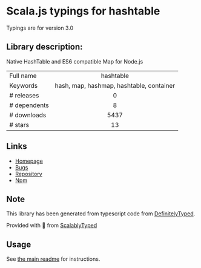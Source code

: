 
# Scala.js typings for hashtable

Typings are for version 3.0

## Library description:
Native HashTable and ES6 compatible Map for Node.js

|                    |                 |
| ------------------ | :-------------: |
| Full name          | hashtable |
| Keywords           | hash, map, hashmap, hashtable, container |
| # releases         | 0 |
| # dependents       | 8 |
| # downloads        | 5437 |
| # stars            | 13 |

## Links
- [Homepage](https://github.com/chad3814/node-hashtable#readme)
- [Bugs](https://github.com/chad3814/node-hashtable/issues)
- [Repository](https://github.com/chad3814/node-hashtable)
- [Npm](https://www.npmjs.com/package/hashtable)
    


## Note
This library has been generated from typescript code from [DefinitelyTyped](https://definitelytyped.org).

Provided with :purple_heart: from [ScalablyTyped](https://github.com/oyvindberg/ScalablyTyped)

## Usage
See [the main readme](../../readme.md) for instructions.


